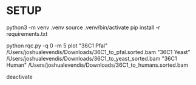 # SETUP

python3 -m venv .venv
source .venv/bin/activate
pip install -r requirements.txt

python rqc.py -q 0 -m 5 plot "36C1 Pfal" /Users/joshualevendis/Downloads/36C1_to_pfal.sorted.bam "36C1 Yeast" /Users/joshualevendis/Downloads/36C1_to_yeast_sorted.bam "36C1 Human" /Users/joshualevendis/Downloads/36C1_to_humans.sorted.bam

deactivate